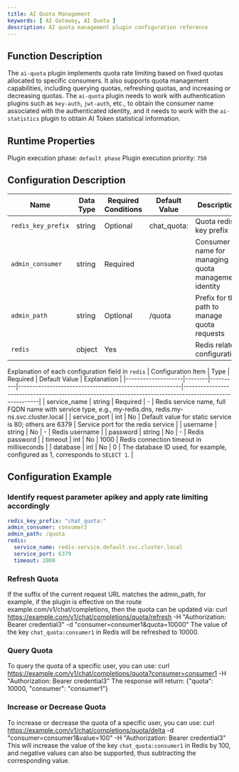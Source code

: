 ```yaml
---
title: AI Quota Management
keywords: [ AI Gateway, AI Quota ]
description: AI quota management plugin configuration reference
---
```

## Function Description
The `ai-quota` plugin implements quota rate limiting based on fixed quotas allocated to specific consumers. It also supports quota management capabilities, including querying quotas, refreshing quotas, and increasing or decreasing quotas. The `ai-quota` plugin needs to work with authentication plugins such as `key-auth`, `jwt-auth`, etc., to obtain the consumer name associated with the authenticated identity, and it needs to work with the `ai-statistics` plugin to obtain AI Token statistical information.

## Runtime Properties
Plugin execution phase: `default phase`
Plugin execution priority: `750`

## Configuration Description
| Name                 | Data Type        | Required Conditions                         | Default Value | Description                                       |
|---------------------|------------------|--------------------------------------------|---------------|---------------------------------------------------|
| `redis_key_prefix`  | string           | Optional                                   |   chat_quota: | Quota redis key prefix                            |
| `admin_consumer`    | string           | Required                                   |               | Consumer name for managing quota management identity |
| `admin_path`        | string           | Optional                                   |   /quota      | Prefix for the path to manage quota requests      |
| `redis`             | object           | Yes                                        |               | Redis related configuration                        |
Explanation of each configuration field in `redis`
| Configuration Item | Type   | Required | Default Value                                           | Explanation                                                                                             |
|--------------------|--------|----------|---------------------------------------------------------|---------------------------------------------------------------------------------------------------------|
| service_name       | string | Required | -                                                       | Redis service name, full FQDN name with service type, e.g., my-redis.dns, redis.my-ns.svc.cluster.local |
| service_port       | int    | No       | Default value for static service is 80; others are 6379 | Service port for the redis service                                                                      |
| username           | string | No       | -                                                       | Redis username                                                                                          |
| password           | string | No       | -                                                       | Redis password                                                                                          |
| timeout            | int    | No       | 1000                                                    | Redis connection timeout in milliseconds                                                                |
| database           | int    | No       | 0                                                       | The database ID used, for example, configured as 1, corresponds to `SELECT 1`.                          |

## Configuration Example
### Identify request parameter apikey and apply rate limiting accordingly
```yaml
redis_key_prefix: "chat_quota:"
admin_consumer: consumer3
admin_path: /quota
redis:
  service_name: redis-service.default.svc.cluster.local
  service_port: 6379
  timeout: 2000
```

### Refresh Quota
If the suffix of the current request URL matches the admin_path, for example, if the plugin is effective on the route example.com/v1/chat/completions, then the quota can be updated via:
curl https://example.com/v1/chat/completions/quota/refresh -H "Authorization: Bearer credential3" -d "consumer=consumer1&quota=10000"
The value of the key `chat_quota:consumer1` in Redis will be refreshed to 10000.

### Query Quota
To query the quota of a specific user, you can use: 
curl https://example.com/v1/chat/completions/quota?consumer=consumer1 -H "Authorization: Bearer credential3"
The response will return: {"quota": 10000, "consumer": "consumer1"}

### Increase or Decrease Quota
To increase or decrease the quota of a specific user, you can use:
curl https://example.com/v1/chat/completions/quota/delta -d "consumer=consumer1&value=100" -H "Authorization: Bearer credential3"
This will increase the value of the key `chat_quota:consumer1` in Redis by 100, and negative values can also be supported, thus subtracting the corresponding value.
